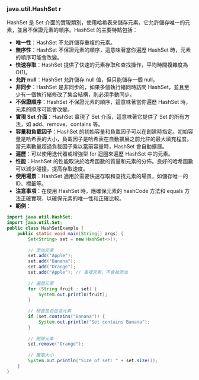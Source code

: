 ### java.util.HashSet r
HashSet 是 Set 介面的實現類別，使用哈希表來儲存元素。它允許儲存唯一的元素，並且不保證元素的順序。HashSet 的主要特點包括：
- **唯一性**：HashSet 不允許儲存重複的元素。
- **無序性**：HashSet 不保證元素的順序，這意味著當你遍歷 HashSet 時，元素的順序可能會改變。
- **快速存取**：HashSet 提供了快速的元素存取和查找操作，平均時間複雜度為 O(1)。
- **允許 null**：HashSet 允許儲存 null 值，但只能儲存一個 null。
- **非同步**：HashSet 是非同步的，如果多個執行緒同時訪問 HashSet，並且至少有一個執行緒修改了集合結構，則必須手動同步。
- **不保證順序**：HashSet 不保證元素的順序，這意味著當你遍歷 HashSet 時，元素的順序可能會改變。
- **實現 Set 介面**：HashSet 實現了 Set 介面，這意味著它提供了 Set 的所有方法，如 add、remove、contains 等。
- **容量和負載因子**：HashSet 的初始容量和負載因子可以在創建時指定。初始容量是哈希表的大小，負載因子是哈希表在自動擴展之前允許的最大填充程度。當元素數量超過負載因子乘以當前容量時，HashSet 會自動擴展。
- **遍歷**：可以使用迭代器或增強型 for 迴圈來遍歷 HashSet 中的元素。
- **性能**：HashSet 的性能取決於哈希函數的質量和元素的分佈。良好的哈希函數可以減少碰撞，提高存取速度。
- **使用場景**：HashSet 適用於需要快速存取和查找元素的場景，如儲存唯一的 ID、標籤等。
- **注意事項**：在使用 HashSet 時，應確保元素的 hashCode 方法和 equals 方法正確實現，以確保元素的唯一性和正確比較。
- **範例**：
```java
import java.util.HashSet;
import java.util.Set;
public class HashSetExample {
    public static void main(String[] args) {
        Set<String> set = new HashSet<>();
        
        // 添加元素
        set.add("Apple");
        set.add("Banana");
        set.add("Orange");
        set.add("Apple"); // 重複元素，不會被添加
        
        // 遍歷元素
        for (String fruit : set) {
            System.out.println(fruit);
        }
        
        // 檢查是否包含元素
        if (set.contains("Banana")) {
            System.out.println("Set contains Banana");
        }
        
        // 刪除元素
        set.remove("Orange");
        
        // 獲取大小
        System.out.println("Size of set: " + set.size());
    }
}
```